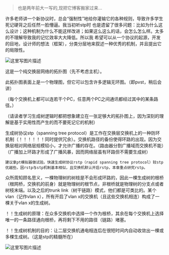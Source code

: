 >也是两年前大一写的,现把它博客搬家过来...

许多老师讲一个新协议时，总会“强制性”地给你灌输它的各种规则，导致许多学生死记硬背之后任然一脸懵逼。我当初听stp时 也是遗留了很多问题：比如为什么这么设计；这种机制为什么不能这样改进；如果这么这么的话，会怎么怎么样。太多的不理解导致我的记忆效率大大降低。所以我 希望可以从一个协议的起源，开发的目地，设计师的想法（框架），分类分层地来叙述一种优秀的机制，并且提出它的局限性。

![这里写图片描述](http://s3.sinaimg.cn/large/00688cvOzy730LIk8vM92&690)



这是一个纯交换层网络的拓扑图（先不考虑主机）。

此拓扑图表面上是一个物理图，但它可以包含许多逻辑无环图。（即pvst，稍后会讲）

（每个交换机上都可以连若干个PC，任意两个PC之间通讯都经过其中的某条路径。）

（请读者学习生成树逻辑时都把想象建立在一张足够大的拓扑图上，因为深刻的理解是基于实用性而产生的而不要死记它的机制）

生成树协议stp（spanning tree protocol）是工作在交换层交换机上的一种防环机制（！！！！！！同时提供冗余）。交换机路径的备份使得环路的出现。因为交换层相对网络层规模较小，才允许广播的存在。（路由器分割广播域而交换机不能）（广播加上环路才形成了广播风暴，因而网络层虽有环路但不需要生成树）

    建议拿pt模拟器做试验。快速生成树协议rstp（rapid spanning tree protocol）较stp优越些。因rstp与stp机制基本相似，且交换机默认开启rstp，本章重点研究rstp。

众所周知顾名思义，一棵物理树的树枝是不会形成环路的，因此一棵生成树的根桥（根网桥，交换机的前身）就是物理树的根节点，非根桥就是物理树的分支点或者树枝末端。以及之后的trunk link（树干链路）模式，他们都是可类比的。某个vlan（记作vlan x），所有开启了vlan x的交换机（且这些交换机相连）构成了一棵关于vlan x的生成树。

！！生成树的原理：在众多交换机中选择一个作为根桥，其余在每个交换机上选择唯一的一条路径通向根桥，再将剩下不用的路径（链路）堵塞。

！！生成树机制的目的：让二层交换机通电相连后在很短时间内自动收敛出一棵或多棵生成树。（这是stp的精髓所在）

![这里写图片描述](http://s1.sinaimg.cn/large/00688cvOzy730ZrbMbuc0&690)

    
